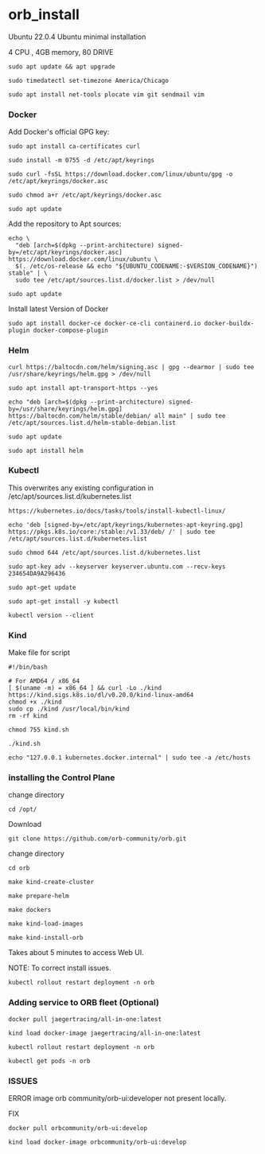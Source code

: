# orb_install

Ubuntu 22.0.4 Ubuntu minimal installation

4 CPU , 4GB memory, 80 DRIVE
```
sudo apt update && apt upgrade
```
```
sudo timedatectl set-timezone America/Chicago
```
```
sudo apt install net-tools plocate vim git sendmail vim
```

### Docker

Add Docker's official GPG key:

```
sudo apt install ca-certificates curl
```
```
sudo install -m 0755 -d /etc/apt/keyrings
```
```
sudo curl -fsSL https://download.docker.com/linux/ubuntu/gpg -o /etc/apt/keyrings/docker.asc
```
```
sudo chmod a+r /etc/apt/keyrings/docker.asc
```
```
sudo apt update
```

Add the repository to Apt sources:
```
echo \
  "deb [arch=$(dpkg --print-architecture) signed-by=/etc/apt/keyrings/docker.asc] https://download.docker.com/linux/ubuntu \
  $(. /etc/os-release && echo "${UBUNTU_CODENAME:-$VERSION_CODENAME}") stable" | \
  sudo tee /etc/apt/sources.list.d/docker.list > /dev/null
```
```
sudo apt update
```
Install latest Version of Docker
```
sudo apt install docker-ce docker-ce-cli containerd.io docker-buildx-plugin docker-compose-plugin
```
### Helm
```
curl https://baltocdn.com/helm/signing.asc | gpg --dearmor | sudo tee /usr/share/keyrings/helm.gpg > /dev/null
```
```
sudo apt install apt-transport-https --yes
```
```
echo "deb [arch=$(dpkg --print-architecture) signed-by=/usr/share/keyrings/helm.gpg] https://baltocdn.com/helm/stable/debian/ all main" | sudo tee /etc/apt/sources.list.d/helm-stable-debian.list
```
```
sudo apt update
```
```
sudo apt install helm
```

### Kubectl
 This overwrites any existing configuration in /etc/apt/sources.list.d/kubernetes.list

```
https://kubernetes.io/docs/tasks/tools/install-kubectl-linux/
```
``` 
echo 'deb [signed-by=/etc/apt/keyrings/kubernetes-apt-keyring.gpg] https://pkgs.k8s.io/core:/stable:/v1.33/deb/ /' | sudo tee /etc/apt/sources.list.d/kubernetes.list
```
```
sudo chmod 644 /etc/apt/sources.list.d/kubernetes.list
```
```
sudo apt-key adv --keyserver keyserver.ubuntu.com --recv-keys 234654DA9A296436
```
```
sudo apt-get update
```
```
sudo apt-get install -y kubectl
```
```
kubectl version --client
```

### Kind
Make file for script
```
#!/bin/bash

# For AMD64 / x86_64
[ $(uname -m) = x86_64 ] && curl -Lo ./kind https://kind.sigs.k8s.io/dl/v0.20.0/kind-linux-amd64
chmod +x ./kind
sudo cp ./kind /usr/local/bin/kind
rm -rf kind
```
```
chmod 755 kind.sh
```
```
./kind.sh
```
```
echo "127.0.0.1 kubernetes.docker.internal" | sudo tee -a /etc/hosts
```

### installing the Control Plane

change directory
```
cd /opt/
```
Download
```
git clone https://github.com/orb-community/orb.git
```
change directory
```
cd orb
```
```
make kind-create-cluster
```
```
make prepare-helm
```
```
make dockers
```
```
make kind-load-images
```
```
make kind-install-orb
```
Takes about 5 minutes to  access Web UI.

NOTE: To correct install issues.

```
kubectl rollout restart deployment -n orb
```
### Adding service to ORB fleet (Optional)
```
docker pull jaegertracing/all-in-one:latest
```
```
kind load docker-image jaegertracing/all-in-one:latest
```
```
kubectl rollout restart deployment -n orb
```
```
kubectl get pods -n orb
```

### ISSUES

ERROR image orb community/orb-ui:developer not present locally.

FIX
```
docker pull orbcommunity/orb-ui:develop
```
```
kind load docker-image orbcommunity/orb-ui:develop
```

